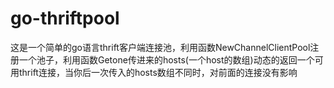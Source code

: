 go-thriftpool
========

这是一个简单的go语言thrift客户端连接池，利用函数NewChannelClientPool注册一个池子，利用函数Getone传进来的hosts(一个host的数组)动态的返回一个可用thrift连接，当你后一次传入的hosts数组不同时，对前面的连接没有影响
